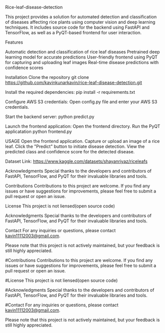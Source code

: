 Rice-leaf-disease-detection

This project provides a solution for automated detection and classification of diseases affecting rice plants using computer vision and deep learning techniques. It includes source code for the backend using FastAPI and TensorFlow, as well as a PyQT-based frontend for user interaction.

Features

Automatic detection and classification of rice leaf diseases Pretrained deep learning model for accurate predictions User-friendly frontend using PyQT for capturing and uploading leaf images Real-time disease predictions with confidence scores

Installation
Clone the repository git clone https://github.com/kavinkunarkavin/rice-leaf-disease-detection.git

Install the required dependencies: pip install -r requirements.txt

Configure AWS S3 credentials: Open config.py file and enter your AWS S3 credentials.

Start the backend server: python predict.py

Launch the frontend application: Open the frontend directory. Run the PyQT applicatation python frontend.py

USAGE
Open the frontend application. Capture or upload an image of a rice leaf. Click the "Predict" button to initiate disease detection. View the predicted class and confidence score for the detected disease.

Dataset Link:
https://www.kaggle.com/datasets/shayanriyaz/riceleafs

Acknowledgments
Special thanks to the developers and contributors of FastAPI, TensorFlow, and PyQT for their invaluable libraries and tools.

Contributions
Contributions to this project are welcome. If you find any issues or have suggestions for improvements, please feel free to submit a pull request or open an issue.

License
This project is not liensed(open source code)

Acknowledgments
Special thanks to the developers and contributors of FastAPI, TensorFlow, and PyQT for their invaluable libraries and tools.

Contact
For any inquiries or questions, please contact kavin11112003@gmail.com.

Please note that this project is not actively maintained, but your feedback is still highly appreciated.

#Contributions
Contributions to this project are welcome. If you find any issues or have suggestions for improvements, please feel free to submit a pull request or open an issue.

#License
This project is not liensed(open source code)

#Acknowledgments
Special thanks to the developers and contributors of FastAPI, TensorFlow, and PyQT for their invaluable libraries and tools.

#Contact
For any inquiries or questions, please contact kavin11112003@gmail.com.

Please note that this project is not actively maintained, but your feedback is still highly appreciated.
